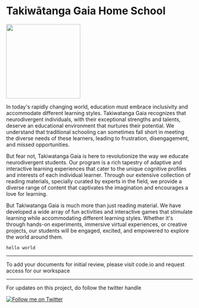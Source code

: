 # Takiwātanga Gaia Home School


<img src="https://github-production-user-asset-6210df.s3.amazonaws.com/24821571/248506352-ba6d4001-5990-4966-a8b9-32e31bdc314e.jpg"  width="200" height="200">


In today's rapidly changing world, education must embrace inclusivity and accommodate different learning styles. Takiwatanga Gaia recognizes that neurodivergent individuals, with their exceptional strengths and talents, deserve an educational environment that nurtures their potential. We understand that traditional schooling can sometimes fall short in meeting the diverse needs of these learners, leading to frustration, disengagement, and missed opportunities.

But fear not, Takiwatanga Gaia is here to revolutionize the way we educate neurodivergent students. Our program is a rich tapestry of adaptive and interactive learning experiences that cater to the unique cognitive profiles and interests of each individual learner. Through our extensive collection of reading materials, specially curated by experts in the field, we provide a diverse range of content that captivates the imagination and encourages a love for learning.

But Takiwatanga Gaia is much more than just reading material. We have developed a wide array of fun activities and interactive games that stimulate learning while accommodating different learning styles. Whether it's through hands-on experiments, immersive virtual experiences, or creative projects, our students will be engaged, excited, and empowered to explore the world around them.

`hello world`

---

To add your documents for initial review, please visit code.io and request access for our workspace

---

For updates on this project, do follow the twitter handle 


[![Follow me on Twitter](https://img.shields.io/twitter/url/https/twitter.com/bukotsunikki.svg?style=social&label=Follow%20%40Takiwatanga42)](https://twitter.com/takiwatanga42)
